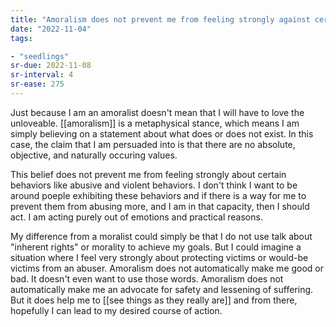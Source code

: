 ```yaml
---
title: "Amoralism does not prevent me from feeling strongly against certain behaviors"
date: "2022-11-04"
tags:

- "seedlings"
sr-due: 2022-11-08
sr-interval: 4
sr-ease: 275
---
```


Just because I am an amoralist doesn't mean that I will have to love the unloveable. [[amoralism]] is a metaphysical stance, which means I am simply believing on a statement about what does or does not exist. In this case, the claim that I am persuaded into is that there are no absolute, objective, and naturally occuring values.

This belief does not prevent me from feeling strongly about certain behaviors like abusive and violent behaviors. I don't think I want to be around poeple exhibiting these behaviors and if there is a way for me to prevent them from abusing more, and I am in that capacity, then I should act. I am acting purely out of emotions and practical reasons.

My difference from a moralist could simply be that I do not use talk about "inherent rights" or morality to achieve my goals. But I could imagine a situation where I feel very strongly about protecting victims or would-be victims from an abuser. Amoralism does not automatically make me good or bad. It doesn't even want to use those words. Amoralism does not automatically make me an advocate for safety and lessening of suffering. But it does help me to [[see things as they really are]] and from there, hopefully I can lead to my desired course of action.